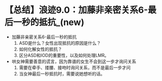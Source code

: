 # 【总结】浪迹9.0：加藤非亲密关系6-最后一秒的抵抗_(new)

-   加藤非亲密关系6-最后一秒的抵抗
    1.  ASD是什么？女性出现抵抗的原因是什么？
    2.  如何化解女性的抵抗？
    3.  区分ASD和IOD的重要性，以及如何处理LMR。
-   哄女神需要善意的谎言，因为靠谱的女生不会到这一步才询问关系
    1.  需要在牵手、搂腰、接吻时询问关系，而不是最后一步才问
    2.  当女神最后一秒抵抗时，需要说她想听的话。
